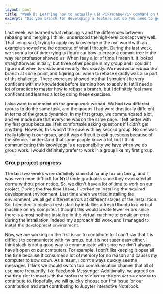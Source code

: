 ```yaml
---
layout: post
title: "Week 8: Learning how to actually use <i>rebase</i> command on Git and the group project progress"
excerpt: "Did you branch for developing a feature but do you need to get new commits in the main branch? Then, sounds like it is time to rebase!"
---
```


Last week, we learned what rebasing is and the differences between rebasing and merging. I think I understood the high-level concept very well. That being said, trying to apply my knowledge in the real world with an example showed me the opposite of what I thought. During the last week, we spent a lot of time trying to figure out how to create a commit tree in the way our professor showed us. When I say a lot of time, I mean it. It looked straightforward initially, but three other people in my group and I couldn't figure out when to create and modify files exactly. We needed to rebase the branch at some point, and figuring out when to rebase exactly was also part of the challenge. These exercises showed me that I shouldn't be very confident with my knowledge before learning how to apply it. I still need a lot of practice to master how to rebase a branch, but I definitely feel more confident and learned a lot by doing these exercises.

I also want to comment on the group work we had. We had two different groups to do the same task, and the groups I had were drastically different in terms of the group dynamics. In my first group, we communicated a lot, and we made sure that everyone was on the same page. I felt better with my first group because I felt comfortable asking questions if I didn't get anything. However, this wasn't the case with my second group. No one was really talking in our group, and it was difficult to ask questions because of the silence. I understand that some people know a lot, but I think communicating this knowledge is a responsibility we have when we do group work. I would definitely prefer to work in a group like my first group.



### Group project progress
The last two weeks were definitely stressful for any human being, and it was even more difficult for NYU undergraduates since they evacuated all dorms without prior notice. So, we didn't have a lot of time to work on our project. During the free time I have, I worked on installing the required development environment. Last time when we tried installing the environment, we all got different errors at different stages of the installation. So, I decided to make a fresh start by installing a fresh Ubuntu to a virtual machine on my computer. I thought this would create fewer errors since there is almost nothing installed in this virtual machine to create an error during the installation. Indeed, my approach did work, and I managed to install the development environment.

Now, we are working on the first issue to contribute to. I can't say that it is difficult to communicate with my group, but it is not super easy either. I think slack is not a good way to communicate with since we don't always have it open on our computers. For example, I don't like keeping it open all the time because it consumes a lot of memory for no reason and causes my computer to slow down. As a result, I don't always quickly see the messages. I think we should switch to a communication channel that all of use more frequently, like Facebook Messenger. Additionally, we agreed on the time slot to meet with the professor to discuss the project we choose to contribute to. Hopefully, we will quickly choose our first issue for our contribution and start contributing to Jupyter Interactive Notebook.

